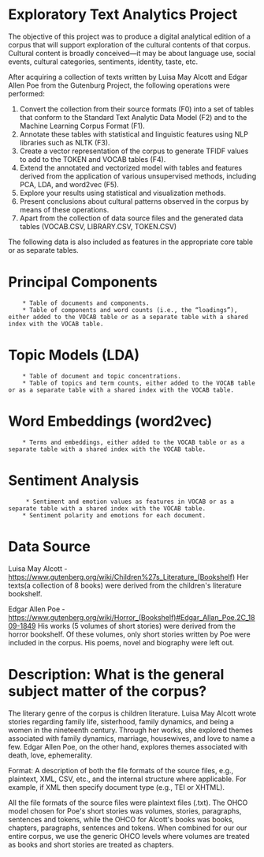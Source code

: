 # Exploratory Text Analytics Project 


The objective of this project was to produce a digital analytical edition of a corpus that will support exploration of the cultural contents of that corpus. Cultural content is broadly conceived—it may be about language use, social events, cultural categories, sentiments, identity, taste, etc. 

After acquiring a collection of texts written by Luisa May Alcott and Edgar Allen Poe from the Gutenburg Project, the following operations were performed:

1. Convert the collection from their source formats (F0) into a set of tables that conform to the Standard Text Analytic Data Model (F2) and to the Machine Learning Corpus Format (F1). 
2. Annotate these tables with statistical and linguistic features using NLP libraries such as NLTK (F3). 
3. Create a vector representation of the corpus to generate TFIDF values to add to the TOKEN and VOCAB tables (F4). 
4. Extend the annotated and vectorized model with tables and features derived from the application of various unsupervised methods, including PCA, LDA, and word2vec (F5). 
5. Explore your results using statistical and visualization methods. 
6. Present conclusions about cultural patterns observed in the corpus by means of these operations.
7. Apart from the collection of data source files and the generated data tables (VOCAB.CSV, LIBRARY.CSV, TOKEN.CSV) 


The following data is also included as features in the appropriate core table or as separate tables. 

# Principal Components 
        * Table of documents and components. 
        * Table of components and word counts (i.e., the “loadings”), either added to the VOCAB table or as a separate table with a shared index with the VOCAB table. 
# Topic Models (LDA) 
        * Table of document and topic concentrations. 
        * Table of topics and term counts, either added to the VOCAB table or as a separate table with a shared index with the VOCAB table. 
# Word Embeddings (word2vec) 
        * Terms and embeddings, either added to the VOCAB table or as a separate table with a shared index with the VOCAB table. 
# Sentiment Analysis 
         * Sentiment and emotion values as features in VOCAB or as a separate table with a shared index with the VOCAB table. 
        * Sentiment polarity and emotions for each document. 
        
        
# Data Source 

Luisa May Alcott - https://www.gutenberg.org/wiki/Children%27s_Literature_(Bookshelf) 
Her texts(a collection of 8 books) were derived from the children's literature bookshelf.


Edgar Allen Poe - https://www.gutenberg.org/wiki/Horror_(Bookshelf)#Edgar_Allan_Poe.2C_1809-1849
His works (5 volumes of short stories) were derived from the horror bookshelf.
Of these volumes, only short stories written by Poe were included in the corpus. His poems, novel and biography were left out.


# Description: What is the general subject matter of the corpus?

The literary genre of the corpus is children literature. Luisa May Alcott wrote stories regarding family life, sisterhood, family dynamics, and being a women in the nineteenth century. Through her works, she explored themes associated with family dynamics, marriage, housewives, and love to name a few. Edgar Allen Poe, on the other hand, explores themes associated with death, love, ephemerality. 

Format: A description of both the file formats of the source files, e.g., plaintext, XML, CSV, etc., and the internal structure where applicable. For example, if XML then specify document type (e.g., TEI or XHTML).

All the file formats of the source files were plaintext files (.txt). 
The OHCO model chosen for Poe's short stories was volumes, stories, paragraphs, sentences and tokens, while the OHCO for Alcott's books was books, chapters, paragraphs, sentences and tokens. When combined for our our entire corpus, we use the generic OHCO levels where volumes are treated as books and short stories are treated as chapters.
